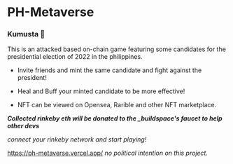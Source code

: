 # PH-Metaverse

### **Kumusta 👋**
This is an attacked based on-chain game featuring some candidates for the presidential election of 2022 in the philippines.

- Invite friends and mint the same candidate and fight against the president!

- Heal and Buff your minted candidate to be more effective!
- NFT can be viewed on Opensea, Rarible and other NFT marketplace. 

***Collected rinkeby eth will be donated to the _buildspace's faucet to help other devs***

*connect your rinkeby network and start playing!*


https://ph-metaverse.vercel.app/
*no political intention on this project.*
